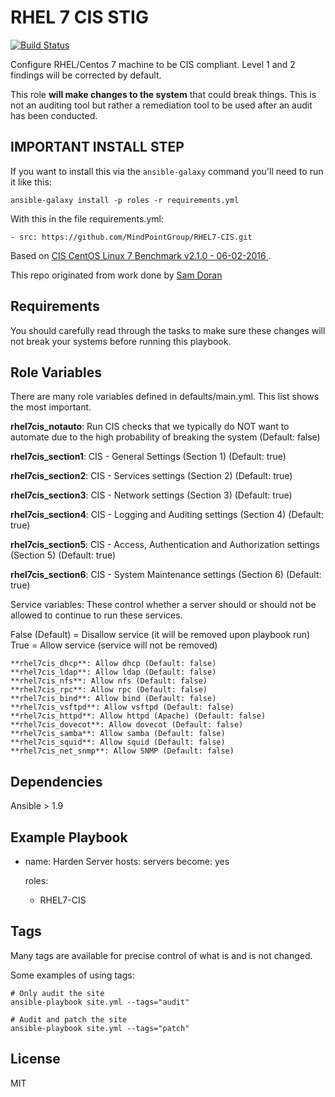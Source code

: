 RHEL 7 CIS STIG
================

[![Build Status](https://travis-ci.org/daswars/RHEL7-CIS.svg?branch=devel)](https://travis-ci.org/daswars/RHEL7-CIS)


Configure RHEL/Centos 7 machine to be CIS compliant. Level 1 and 2 findings will be corrected by default.

This role **will make changes to the system** that could break things. This is not an auditing tool but rather a remediation tool to be used after an audit has been conducted.

## IMPORTANT INSTALL STEP

If you want to install this via the `ansible-galaxy` command you'll need to run it like this:

`ansible-galaxy install -p roles -r requirements.yml`

With this in the file requirements.yml:

```
- src: https://github.com/MindPointGroup/RHEL7-CIS.git
```

Based on [CIS CentOS Linux 7 Benchmark v2.1.0 - 06-02-2016 ](https://community.cisecurity.org/collab/public/index.php).

This repo originated from work done by [Sam Doran](https://github.com/samdoran/ansible-role-stig)

Requirements
------------

You should carefully read through the tasks to make sure these changes will not break your systems before running this playbook.

Role Variables
--------------
There are many role variables defined in defaults/main.yml. This list shows the most important.

**rhel7cis_notauto**: Run CIS checks that we typically do NOT want to automate due to the high probability of breaking the system (Default: false)

**rhel7cis_section1**: CIS - General Settings (Section 1) (Default: true)

**rhel7cis_section2**: CIS - Services settings (Section 2) (Default: true)

**rhel7cis_section3**: CIS - Network settings (Section 3) (Default: true)

**rhel7cis_section4**: CIS - Logging and Auditing settings (Section 4) (Default: true)

**rhel7cis_section5**: CIS - Access, Authentication and Authorization settings (Section 5) (Default: true)

**rhel7cis_section6**: CIS - System Maintenance settings (Section 6) (Default: true)

Service variables: These control whether a server should or should not be allowed to continue to run these services.

False (Default) = Disallow service (it will be removed upon playbook run)
True = Allow service (service will not be removed)

    **rhel7cis_dhcp**: Allow dhcp (Default: false)
    **rhel7cis_ldap**: Allow ldap (Default: false)
    **rhel7cis_nfs**: Allow nfs (Default: false)
    **rhel7cis_rpc**: Allow rpc (Default: false)
    **rhel7cis_bind**: Allow bind (Default: false)
    **rhel7cis_vsftpd**: Allow vsftpd (Default: false)
    **rhel7cis_httpd**: Allow httpd (Apache) (Default: false)
    **rhel7cis_dovecot**: Allow dovecot (Default: false)
    **rhel7cis_samba**: Allow samba (Default: false)
    **rhel7cis_squid**: Allow squid (Default: false)
    **rhel7cis_net_snmp**: Allow SNMP (Default: false)


Dependencies
------------

Ansible > 1.9

Example Playbook
-------------------------

- name: Harden Server
  hosts: servers
  become: yes

  roles:
    - RHEL7-CIS


Tags
----
Many tags are available for precise control of what is and is not changed.

Some examples of using tags:

    # Only audit the site
    ansible-playbook site.yml --tags="audit"

    # Audit and patch the site
    ansible-playbook site.yml --tags="patch"


License
-------

MIT
